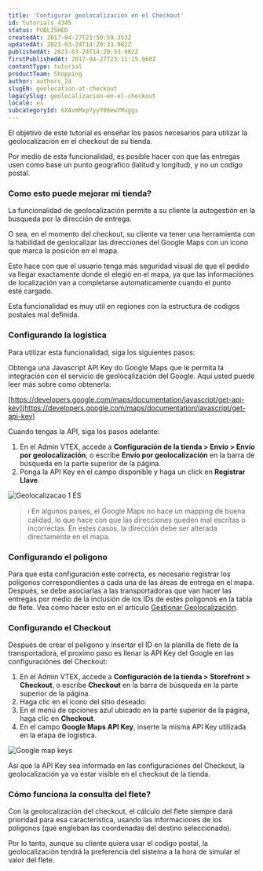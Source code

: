 ```yaml
---
title: 'Configurar geolocalización en el Checkout'
id: tutorials_4345
status: PUBLISHED
createdAt: 2017-04-27T21:50:59.353Z
updatedAt: 2023-03-24T14:20:33.982Z
publishedAt: 2023-03-24T14:20:33.982Z
firstPublishedAt: 2017-04-27T23:11:15.960Z
contentType: tutorial
productTeam: Shopping
author: authors_24
slugEN: geolocation-at-checkout
legacySlug: geolocalizacion-en-el-checkout
locale: es
subcategoryId: 6XAvmMxp7yyY06ewYMuggs
---
```


El objetivo de este tutorial es enseñar los pasos necesarios para utilizar la geolocalización en el checkout de su tienda. 

Por medio de esta funcionalidad, es posible hacer con que las entregas usen como base un punto geografico (latitud y longitud), y no un codigo postal.

### Como esto puede mejorar mi tienda?

La funcionalidad de geolocalización permite a su cliente la autogestión en la busqueda por la dirección de entrega.

O sea, en el momento del checkout, su cliente va tener una herramienta con la habilidad de geolocalizar las direcciones del Google Maps con un icono que marca la posición en el mapa.

Esto hace con que el usuario tenga más seguridad visual de que el pedido va llegar exactamente donde el elegió en el mapa, ya que las informaciónes de localización van a completarse automaticamente cuando el punto esté cargado.

Esta funcionalidad es muy util en regiones con la estructura de codigos postales mal definida.

### Configurando la logística

Para utilizar esta funcionalidad, siga los siguientes pasos:

Obtenga una Javascript API Key do Google Maps que le permita la integración con el servicio de geolocalización del Google. Aquí usted puede leer más sobre como obtenerla: 

[https://developers.google.com/maps/documentation/javascript/get-api-key](https://developers.google.com/maps/documentation/javascript/get-api-key)

Cuando tengas la API, siga los pasos adelante:

1. En el Admin VTEX, accede a __Configuración de la tienda > Envío > Envío por geolocalización__, o escribe __Envío por geolocalización__ en la barra de búsqueda en la parte superior de la página.
2. Ponga la API Key en el campo disponible y haga un click en __Registrar Llave__.

![Geolocalizacao 1 ES](//images.ctfassets.net/alneenqid6w5/3XL4C5B5SM48uGaeocUiw4/22560c9c40cc587cb7fa0884e48fcd5f/Geolocalizacao_1_ES.png)

> ℹ️ En algunos paises, el Google Maps no hace un mapping de buena calidad, lo que hace con que las direcciones queden mal escritas o incorrectas. En estes casos, la dirección debe ser alterada directamente en el mapa.

### Configurando el poligono

Para que esta configuración este correcta, es necesario registrar los poligonos correspondientes a cada una de las áreas de entrega en el mapa. Después, se debe asociarlas a las transportadoras que van hacer las entregas por medio de la inclusión de los IDs de estes poligonos en la tabla de flete. Vea como hacer esto en el artículo [Gestionar Geolocalización](/es/tutorial/gestionar-geolocalizacion/ "Gestionar Geolocalización").

### Configurando el Checkout

Después de crear el poligono y insertar el ID en la planilla de flete de la transportadora, el proximo paso es llenar la API Key del Google en las configuraciónes del Checkout:

1. En el Admin VTEX, accede a __Configuración de la tienda > Storefront > Checkout__, o escribe __Checkout__ en la barra de búsqueda en la parte superior de la página.
2. Haga clic en el icono <i class="fas fa-cog" alt="blue gear"></i> del sitio deseado.
3. En el menú de opciones azul ubicado en la parte superior de la página, haga clic en __Checkout__.
4. En el campo **Google Maps API Key**, inserte la misma API Key utilizada en la etapa de logística.

![Google map keys](//images.ctfassets.net/alneenqid6w5/5Fly0uJ3DE9SmlK6I1oRNx/687470ae8e86c210d778e34057af2a5c/google_maps_api_key_es.PNG)

Asi que la API Key sea informada en las configuraciónes del Checkout, la geolocalización ya va estar visible en el checkout de la tienda.

### Cómo funciona la consulta del flete?

Con la geolocalización del checkout, el cálculo del flete siempre dará prioridad para esa característica, usando las informaciones de los poligonos (que engloban las coordenadas del destino seleccionado). 

Por lo tanto, aunque su cliente quiera usar el codigo postal, la geolocalización tendrá la preferencia del sistema a la hora de simular el valor del flete.
